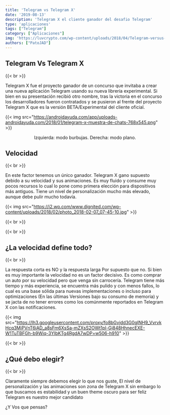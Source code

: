 ```yaml
---
title: 'Telegram vs Telegram X'
date: '2019-08-13'
description: 'Telegram X el cliente ganador del desafio Telegram'
type: 'aplicaciones'
tags: ["Telegram"]
category: ["Aplicaciones"]
img: 'https://luvcrypto.com/wp-content/uploads/2018/04/Telegram-versus-Telegramx.png'
authors: ["PatoJAD"]
---
```


## Telegram Vs Telegram X

{{< br >}}

Telegram X fue el proyecto ganador de un concurso que invitaba a crear una nueva aplicación Telegram usando su nueva librería experimental. Si bien en su presentación recibió otro nombre, tras la victoria en el concurso los desarrolladores fueron contratados y se pusieron al frente del proyecto Telegram X que es la versión BETA/Experimental del cliente oficial.

{{< img src="https://androidayuda.com/app/uploads-androidayuda.com/2018/01/telegram-x-muestra-de-chats-768x545.png" >}}
<center>Izquierda: modo burbujas. Derecha: modo plano.</center>

## Velocidad

{{< br >}}

En este factor tenemos un único ganador. Telegram X gano supuesto debido a su velocidad y sus animaciones. Es muy fluido y consume muy pocos recursos lo cual lo pone como primera elección para dispositivos más antiguos. Tiene un nivel de personalización mucho más elevado, aunque debe pulir mucho todavía.

{{< img src="https://i2.wp.com/www.dignited.com/wp-content/uploads/2018/02/photo_2018-02-07_07-45-10.jpg" >}}

{{< br >}}

 

{{< br >}}

## ¿La velocidad define todo?

{{< br >}}

La respuesta corta es NO y la respuesta larga Por supuesto que no. Si bien es muy importante la velocidad no es un factor decisivo. Es como comprar un auto por su velocidad pero que venga sin carrocería. Telegram tiene más tiempo y más experiencia, se encuentra más pulido y con menos fallos, lo cual es una base sólida para nuevas implementaciones o incluso para optimizaciones (En las últimas Versiones bajo su consumo de memoria) y se jacta de no tener errores como los comúnmente reportados en Telegram X con las notificaciones.

{{< img src="https://lh3.googleusercontent.com/proxy/fo8bGvjdd3G0qINH9_VvrvkHcq3MiPVnT6iAD_a8sFm6XsSa-mZXsS2OWt1pl-Gj848HhnecEXE-W1TuTBFGh-b9Wiq-3YIbKTg4RgdA7wDP=w506-h910" >}}

{{< br >}}

## ¿Qué debo elegir?

{{< br >}}

Claramente siempre debemos elegir lo que nos guste, El nivel de personalización y las animaciones son zona de Telegram X sin embargo lo que buscamos es estabilidad y un buen theme oscuro para ser feliz Telegram es nuestro mejor candidato

¿Y Vos que pensas?

